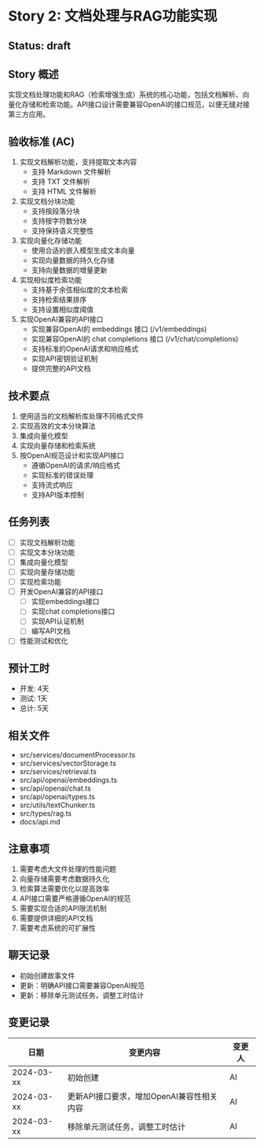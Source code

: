 # Story 2: 文档处理与RAG功能实现

## Status: draft

## Story 概述
实现文档处理功能和RAG（检索增强生成）系统的核心功能，包括文档解析、向量化存储和检索功能。API接口设计需要兼容OpenAI的接口规范，以便无缝对接第三方应用。

## 验收标准 (AC)
1. 实现文档解析功能，支持提取文本内容
   - 支持 Markdown 文件解析
   - 支持 TXT 文件解析
   - 支持 HTML 文件解析
2. 实现文档分块功能
   - 支持按段落分块
   - 支持按字符数分块
   - 支持保持语义完整性
3. 实现向量化存储功能
   - 使用合适的嵌入模型生成文本向量
   - 实现向量数据的持久化存储
   - 支持向量数据的增量更新
4. 实现相似度检索功能
   - 支持基于余弦相似度的文本检索
   - 支持检索结果排序
   - 支持设置相似度阈值
5. 实现OpenAI兼容的API接口
   - 实现兼容OpenAI的 embeddings 接口 (/v1/embeddings)
   - 实现兼容OpenAI的 chat completions 接口 (/v1/chat/completions)
   - 支持标准的OpenAI请求和响应格式
   - 实现API密钥验证机制
   - 提供完整的API文档

## 技术要点
1. 使用适当的文档解析库处理不同格式文件
2. 实现高效的文本分块算法
3. 集成向量化模型
4. 实现向量存储和检索系统
5. 按OpenAI规范设计和实现API接口
   - 遵循OpenAI的请求/响应格式
   - 实现标准的错误处理
   - 支持流式响应
   - 支持API版本控制

## 任务列表
- [ ] 实现文档解析功能
- [ ] 实现文本分块功能
- [ ] 集成向量化模型
- [ ] 实现向量存储功能
- [ ] 实现检索功能
- [ ] 开发OpenAI兼容的API接口
  - [ ] 实现embeddings接口
  - [ ] 实现chat completions接口
  - [ ] 实现API认证机制
  - [ ] 编写API文档
- [ ] 性能测试和优化

## 预计工时
- 开发: 4天
- 测试: 1天
- 总计: 5天

## 相关文件
- src/services/documentProcessor.ts
- src/services/vectorStorage.ts
- src/services/retrieval.ts
- src/api/openai/embeddings.ts
- src/api/openai/chat.ts
- src/api/openai/types.ts
- src/utils/textChunker.ts
- src/types/rag.ts
- docs/api.md

## 注意事项
1. 需要考虑大文件处理的性能问题
2. 向量存储需要考虑数据持久化
3. 检索算法需要优化以提高效率
4. API接口需要严格遵循OpenAI的规范
5. 需要实现合适的API限流机制
6. 需要提供详细的API文档
7. 需要考虑系统的可扩展性

## 聊天记录
- 初始创建故事文件
- 更新：明确API接口需要兼容OpenAI规范
- 更新：移除单元测试任务，调整工时估计

## 变更记录
| 日期 | 变更内容 | 变更人 |
|------|----------|--------|
| 2024-03-xx | 初始创建 | AI |
| 2024-03-xx | 更新API接口要求，增加OpenAI兼容性相关内容 | AI |
| 2024-03-xx | 移除单元测试任务，调整工时估计 | AI | 
